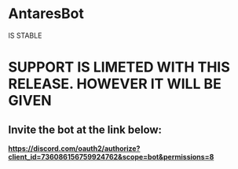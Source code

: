 # AntaresBot
 IS STABLE
# SUPPORT IS LIMETED WITH THIS RELEASE. HOWEVER IT WILL BE GIVEN

## Invite the bot at the link below:
**https://discord.com/oauth2/authorize?client_id=736086156759924762&scope=bot&permissions=8**
